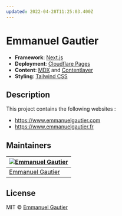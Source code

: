 ```yaml
---
updated: 2022-04-28T11:25:03.400Z
---
```


# Emmanuel Gautier

- **Framework**: [Next.js](https://nextjs.org/)
- **Deployment**: [Cloudflare Pages](https://pages.cloudflare.com/)
- **Content**: [MDX](https://github.com/mdx-js/mdx) and [Contentlayer](https://www.contentlayer.dev/)
- **Styling**: [Tailwind CSS](https://tailwindcss.com/)

## Description

This project contains the following websites :

- https://www.emmanuelgautier.com
- https://www.emmanuelgautier.fr

## Maintainers

| [![Emmanuel Gautier](https://avatars0.githubusercontent.com/u/2765366?s=144)](https://www.emmanuelgautier.com) |
| -------------------------------------------------------------------------------------------------------------- |
| [Emmanuel Gautier](https://www.emmanuelgautier.com)                                                            |

## License

MIT © [Emmanuel Gautier](https://www.emmanuelgautier.com)
